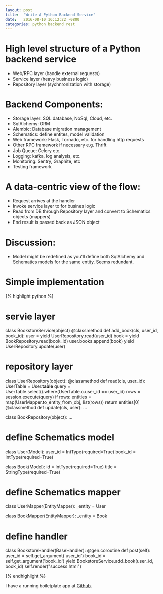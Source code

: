 ```yaml
---
layout: post
title:  "Write A Python Backend Service"
date:   2016-08-10 16:12:22 -0800
categories: python backend rest
---
```


# High level structure of a Python backend service
 - Web/RPC layer (handle external requests)
 - Service layer (heavy business logic)
 - Repository layer (sychnronization with storage)

# Backend Components:

 - Storage layer: SQL database, NoSql, Cloud, etc.
 - SqlAlchemy: ORM
 - Alembic: Database migration management
 - Schematics: define entites, model validation
 - Web framework: Flask, Tornado, etc. for handling http requests
 - Other RPC framework if necessary e.g. Thrift
 - Job Queue: Celery etc.
 - Logging: kafka, log analysis, etc.
 - Monitoring: Sentry, Graphite, etc
 - Testing framework

# A data-centric view of the flow:

 - Request arrives at the handler
 - Invoke service layer to for busines logic
 - Read from DB through Repository layer and convert to Schematics objects (mappers)
 - End result is passed back as JSON object

# Discussion:
 - Model might be redefined as you'll define both SqlAlchemy and Schematics models for the same entity. Seems redundant.

# Simple implementation
{% highlight python %}

# servie layer
class BookstoreService(object)
    @classmethod
    def add_book(cls, user_id, book_id):
        user = yield UserRepository.read(user_id)
        book = yield BookRepository.read(book_id)
        user.books.append(book)
        yield UserRepository.update(user)

# repository layer
class UserRepository(object):
    @classmethod
    def read(cls, user_id):
        UserTable = User.__table__
        query = UserTable.select().where(UserTable.c.user_id == user_id)
        rows = session.execute(query)
        if rows:
            entities = map(UserMapper.to_entity_from_obj, list(rows))
            return entities[0]
    @classmethod
    def update(cls, user):
        ...

class BookRepository(object):
    ...

# define Schematics model
class User(Model):
    user_id = IntType(required=True)
    book_id = IntType(required=True)

class Book(Model):
    id = IntType(required=True)
    title = StringType(required=True)

# define Schematics mapper
class UserMapper(EntityMapper):
    _entity = User

class BookMapper(EntityMapper):
    _entity = Book

# define handler
class BookstoreHandler(BaseHandler):
    @gen.coroutine
    def post(self):
        user_id = self.get_argument('user_id')
        book_id = self.get_argument('book_id')
        yield BookstoreService.add_book(user_id, book_id)
        self.render("success.html")

{% endhighlight %}

I have a running boiletplate app at [Github](https://github.com/yandongliu/tornado_application).
